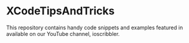# XCodeTipsAndTricks
This repository contains handy code snippets and examples featured in available on our YouTube channel, ioscribbler.
